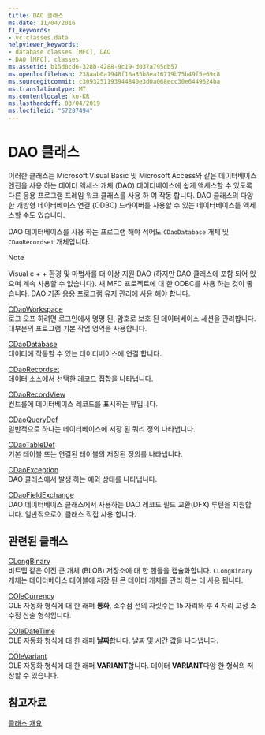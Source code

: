 ```yaml
---
title: DAO 클래스
ms.date: 11/04/2016
f1_keywords:
- vc.classes.data
helpviewer_keywords:
- database classes [MFC], DAO
- DAO [MFC], classes
ms.assetid: b15d0cd6-328b-4288-9c19-d037a795db57
ms.openlocfilehash: 238aab0a1948f16a85b8ea16719b75b49f5e69c8
ms.sourcegitcommit: c3093251193944840e3d0a068ecc30e6449624ba
ms.translationtype: MT
ms.contentlocale: ko-KR
ms.lasthandoff: 03/04/2019
ms.locfileid: "57287494"
---
```

# <a name="dao-classes"></a>DAO 클래스

이러한 클래스는 Microsoft Visual Basic 및 Microsoft Access와 같은 데이터베이스 엔진을 사용 하는 데이터 액세스 개체 (DAO) 데이터베이스에 쉽게 액세스할 수 있도록 다른 응용 프로그램 프레임 워크 클래스를 사용 하 여 작동 합니다. DAO 클래스의 다양 한 개방형 데이터베이스 연결 (ODBC) 드라이버를 사용할 수 있는 데이터베이스를 액세스할 수도 있습니다.

DAO 데이터베이스를 사용 하는 프로그램 해야 적어도 `CDaoDatabase` 개체 및 `CDaoRecordset` 개체입니다.

> [!NOTE]
>  Visual c + + 환경 및 마법사를 더 이상 지원 DAO (하지만 DAO 클래스에 포함 되어 있으며 계속 사용할 수 없습니다). 새 MFC 프로젝트에 대 한 ODBC를 사용 하는 것이 좋습니다. DAO 기존 응용 프로그램 유지 관리에 사용 해야 합니다.

[CDaoWorkspace](../mfc/reference/cdaoworkspace-class.md)<br/>
로그 오프 하려면 로그인에서 명명 된, 암호로 보호 된 데이터베이스 세션을 관리합니다. 대부분의 프로그램 기본 작업 영역을 사용합니다.

[CDaoDatabase](../mfc/reference/cdaodatabase-class.md)<br/>
데이터에 작동할 수 있는 데이터베이스에 연결 합니다.

[CDaoRecordset](../mfc/reference/cdaorecordset-class.md)<br/>
데이터 소스에서 선택한 레코드 집합을 나타냅니다.

[CDaoRecordView](../mfc/reference/cdaorecordview-class.md)<br/>
컨트롤에 데이터베이스 레코드를 표시하는 뷰입니다.

[CDaoQueryDef](../mfc/reference/cdaoquerydef-class.md)<br/>
일반적으로 하나는 데이터베이스에 저장 된 쿼리 정의 나타냅니다.

[CDaoTableDef](../mfc/reference/cdaotabledef-class.md)<br/>
기본 테이블 또는 연결된 테이블의 저장된 정의를 나타냅니다.

[CDaoException](../mfc/reference/cdaoexception-class.md)<br/>
DAO 클래스에서 발생 하는 예외 상태를 나타냅니다.

[CDaoFieldExchange](../mfc/reference/cdaofieldexchange-class.md)<br/>
DAO 데이터베이스 클래스에서 사용하는 DAO 레코드 필드 교환(DFX) 루틴을 지원합니다. 일반적으로이 클래스 직접 사용 합니다.

## <a name="related-classes"></a>관련된 클래스

[CLongBinary](../mfc/reference/clongbinary-class.md)<br/>
비트맵 같은 이진 큰 개체 (BLOB) 저장소에 대 한 핸들을 캡슐화합니다. `CLongBinary` 개체는 데이터베이스 테이블에 저장 된 큰 데이터 개체를 관리 하는 데 사용 됩니다.

[COleCurrency](../mfc/reference/colecurrency-class.md)<br/>
OLE 자동화 형식에 대 한 래퍼 **통화**, 소수점 전의 자릿수는 15 자리와 후 4 자리 고정 소수점 산술 형식입니다.

[COleDateTime](../atl-mfc-shared/reference/coledatetime-class.md)<br/>
OLE 자동화 형식에 대 한 래퍼 **날짜**합니다. 날짜 및 시간 값을 나타냅니다.

[COleVariant](../mfc/reference/colevariant-class.md)<br/>
OLE 자동화 형식에 대 한 래퍼 **VARIANT**합니다. 데이터 **VARIANT**다양 한 형식의 저장할 수 있습니다.

## <a name="see-also"></a>참고자료

[클래스 개요](../mfc/class-library-overview.md)
